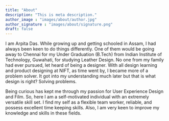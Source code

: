```yaml
---
title: "About"
description: "This is meta description."
author_image : "images/about/author.jpg"
author_signature : "images/about/signature.png"
draft: false
---
```


I am Arpita Das. While growing up and getting schooled in Assam, I had always been keen to do things differently. One of them would be going away to Chennai for my Under Graduation (B.Tech) from Indian Institute of Technology, Guwahati, for studying Leather Design. No one from my family had ever pursued, let heard of being a designer. With all design learning and product designing at NIFT, as time went by, I became more of a problem solver. It got into my understanding much later but that is what design is right? Solving problems. 

Being curious has kept me through my passion for User Experience Design and Film. So, here I am a self-motivated individual with an extremely versatile skill set. I find my self as a flexible team worker, reliable, and possess excellent time keeping skills. Also, I am very keen to improve my knowledge and skills in these fields.